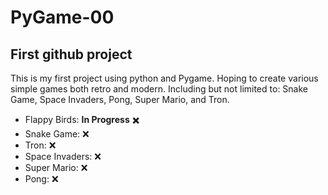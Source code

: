 # PyGame-00
## First github project

This is my first project using python and Pygame.
Hoping to create various simple games both retro and modern. 
Including but not limited to: Snake Game, Space Invaders, Pong, Super Mario, and Tron.

- Flappy Birds: **In Progress** :heavy_multiplication_x:
- Snake Game:	:x:
- Tron: :x:
- Space Invaders: :x:
- Super Mario: :x:
- Pong: :x:
